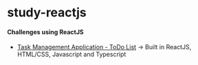 # study-reactjs

#### Challenges using ReactJS

* [Task Management Application - ToDo List](https://github.com/arianeborges/study-reactjs/tree/main/ignite/challenges/01-todo-list) -> Built in ReactJS, HTML/CSS, Javascript and Typescript
